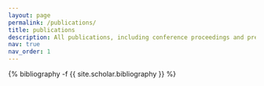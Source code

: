```yaml
---
layout: page
permalink: /publications/
title: publications
description: All publications, including conference proceedings and preprints - still to be sorted through. Generated by jekyll-scholar.
nav: true
nav_order: 1
---
```

<!-- _pages/publications.md -->
<div class="publications">

{% bibliography -f {{ site.scholar.bibliography }} %}

</div>
